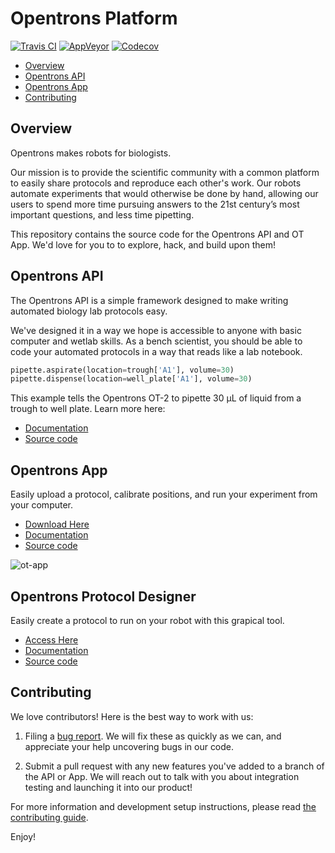 # Opentrons Platform

[![Travis CI][travis-badge]][travis]
[![AppVeyor][appveyor-badge]][appveyor]
[![Codecov][codecov-badge]][codecov]

- [Overview](#overview)
- [Opentrons API](#opentrons-api)
- [Opentrons App](#opentrons-app)
- [Contributing](#contributing)

## Overview

Opentrons makes robots for biologists.

Our mission is to provide the scientific community with a common platform to easily share protocols and reproduce each other's work. Our robots automate experiments that would otherwise be done by hand, allowing our users to spend more time pursuing answers to the 21st century’s most important questions, and less time pipetting.

This repository contains the source code for the Opentrons API and OT App. We'd love for you to to explore, hack, and build upon them!

## Opentrons API

The Opentrons API is a simple framework designed to make writing automated biology lab protocols easy.

We've designed it in a way we hope is accessible to anyone with basic computer and wetlab skills. As a bench scientist, you should be able to code your automated protocols in a way that reads like a lab notebook.

```python
pipette.aspirate(location=trough['A1'], volume=30)
pipette.dispense(location=well_plate['A1'], volume=30)
```

This example tells the Opentrons OT-2 to pipette 30 µL of liquid from a trough to well plate. Learn more here:

- [Documentation](http://docs.opentrons.com)
- [Source code](./api)

## Opentrons App

Easily upload a protocol, calibrate positions, and run your experiment from your computer.

- [Download Here](https://opentrons.com/ot-app)
- [Documentation](https://support.opentrons.com/)
- [Source code](./app)

![ot-app](https://s3.amazonaws.com/opentrons-images/standalone/ot-2-app.png)

## Opentrons Protocol Designer

Easily create a protocol to run on your robot with this grapical tool.

- [Access Here](https://designer.opentrons.com/)
- [Documentation](https://intercom.help/opentrons-protocol-designer/)
- [Source code](./protocol-designer)

## Contributing

We love contributors! Here is the best way to work with us:

1.  Filing a [bug report](https://github.com/Opentrons/opentrons/issues). We will fix these as quickly as we can, and appreciate your help uncovering bugs in our code.

2.  Submit a pull request with any new features you've added to a branch of the API or App. We will reach out to talk with you about integration testing and launching it into our product!

For more information and development setup instructions, please read [the contributing guide][contributing].

Enjoy!

[travis]: https://travis-ci.org/Opentrons/opentrons/branches
[travis-badge]: https://img.shields.io/travis/Opentrons/opentrons/edge.svg?style=flat-square&maxAge=3600&label=*nix%20build
[appveyor]: https://ci.appveyor.com/project/Opentrons/opentrons
[appveyor-badge]: https://img.shields.io/appveyor/ci/Opentrons/opentrons/edge.svg?style=flat-square&maxAge=3600&label=windows%20build
[codecov]: https://codecov.io/gh/Opentrons/opentrons/branches
[codecov-badge]: https://img.shields.io/codecov/c/github/Opentrons/opentrons/edge.svg?style=flat-square&maxAge=3600
[contributing]: ./CONTRIBUTING.md
